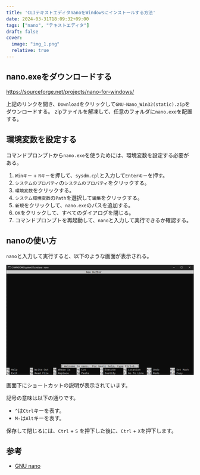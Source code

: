 ```yaml
---
title: 'CLIテキストエディタnanoをWindowsにインストールする方法'
date: 2024-03-31T18:09:32+09:00
tags: ["nano", "テキストエディタ"]
draft: false
cover:
  image: "img_1.png"
  relative: true
---
```


## nano.exeをダウンロードする
https://sourceforge.net/projects/nano-for-windows/

上記のリンクを開き、`Download`をクリックして`GNU-Nano_Win32(static).zip`をダウンロードする。
zipファイルを解凍して、任意のフォルダに`nano.exe`を配置する。

## 環境変数を設定する
コマンドプロンプトから`nano.exe`を使うためには、環境変数を設定する必要がある。

1. `Winキー` + `Rキー`を押して、`sysdm.cpl`と入力して`Enterキー`を押す。
2. `システムのプロパティ`の`システムのプロパティ`をクリックする。
3. `環境変数`をクリックする。
4. `システム環境変数`の`Path`を選択して`編集`をクリックする。
5. `新規`をクリックして、`nano.exe`のパスを追加する。
6. `OK`をクリックして、すべてのダイアログを閉じる。
7. コマンドプロンプトを再起動して、`nano`と入力して実行できるか確認する。

## nanoの使い方

`nano`と入力して実行すると、以下のような画面が表示される。

![img_2.png](img_2.png)

画面下にショートカットの説明が表示されています。

記号の意味は以下の通りです。

- `^`は`Ctrl`キーを表す。
- `M-`は`Alt`キーを表す。

保存して閉じるには、`Ctrl` + `S` を押下した後に、`Ctrl` + `X`を押下します。

## 参考
- [GNU nano](https://www.nano-editor.org/)
